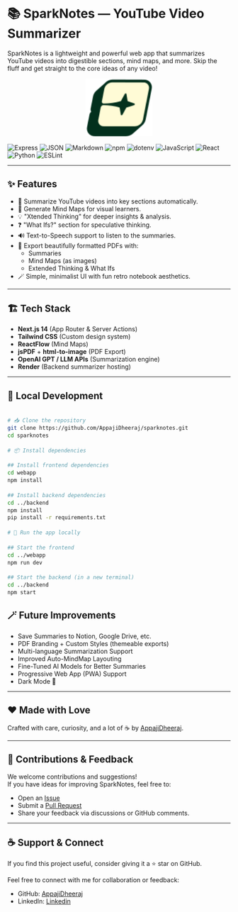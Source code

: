 # 📚 SparkNotes — YouTube Video Summarizer

SparkNotes is a lightweight and powerful web app that summarizes YouTube videos into digestible sections, mind maps, and more. Skip the fluff and get straight to the core ideas of any video!
<p align="center">
  <img src="webapp/public/Logo.svg" alt="SparkNotes Logo" width="150" />
</p>

![Express](https://img.shields.io/badge/Express.js-000000?style=for-the-badge&logo=express&logoColor=white)
![JSON](https://img.shields.io/badge/JSON-000000?style=for-the-badge&logo=json&logoColor=white)
![Markdown](https://img.shields.io/badge/Markdown-000000?style=for-the-badge&logo=markdown&logoColor=white)
![npm](https://img.shields.io/badge/npm-CB3837?style=for-the-badge&logo=npm&logoColor=white)
![dotenv](https://img.shields.io/badge/.ENV-ECD53F?style=for-the-badge&logo=dotenv&logoColor=black)
![JavaScript](https://img.shields.io/badge/JavaScript-F7DF1E?style=for-the-badge&logo=javascript&logoColor=black)
![React](https://img.shields.io/badge/React-61DAFB?style=for-the-badge&logo=react&logoColor=black)
![Python](https://img.shields.io/badge/Python-3776AB?style=for-the-badge&logo=python&logoColor=white)
![ESLint](https://img.shields.io/badge/ESLint-4B32C3?style=for-the-badge&logo=eslint&logoColor=white)

---

## ✨ Features

- 🎥 Summarize YouTube videos into key sections automatically.
- 🧠 Generate Mind Maps for visual learners.
- 💡 "Xtended Thinking" for deeper insights & analysis.
- ❓ "What Ifs?" section for speculative thinking.
- 🔊 Text-to-Speech support to listen to the summaries.
- 📄 Export beautifully formatted PDFs with:
  - Summaries
  - Mind Maps (as images)
  - Extended Thinking & What Ifs
- 🪄 Simple, minimalist UI with fun retro notebook aesthetics.

---

## 🏗️ Tech Stack
- **Next.js 14** (App Router & Server Actions)
- **Tailwind CSS** (Custom design system)
- **ReactFlow** (Mind Maps)
- **jsPDF** + **html-to-image** (PDF Export)
- **OpenAI GPT / LLM APIs** (Summarization engine)
- **Render** (Backend summarizer hosting)

---

## 📝 Local Development

```bash

# 📥 Clone the repository
git clone https://github.com/AppajiDheeraj/sparknotes.git
cd sparknotes

# 📦 Install dependencies

## Install frontend dependencies
cd webapp
npm install

## Install backend dependencies
cd ../backend
npm install
pip install -r requirements.txt

# 🚀 Run the app locally

## Start the frontend
cd ../webapp
npm run dev

## Start the backend (in a new terminal)
cd ../backend
npm start

```
## 🪄 Future Improvements

- Save Summaries to Notion, Google Drive, etc.
- PDF Branding + Custom Styles (themeable exports)
- Multi-language Summarization Support
- Improved Auto-MindMap Layouting
- Fine-Tuned AI Models for Better Summaries
- Progressive Web App (PWA) Support
- Dark Mode 🌙

---

## ❤️ Made with Love

Crafted with care, curiosity, and a lot of ☕ by [AppajiDheeraj](https://github.com/AppajiDheeraj).

---

## 🌟 Contributions & Feedback

We welcome contributions and suggestions!  
If you have ideas for improving SparkNotes, feel free to:

- Open an [Issue](https://github.com/AppajiDheeraj/sparknotes/issues)
- Submit a [Pull Request](https://github.com/AppajiDheeraj/sparknotes/pulls)
- Share your feedback via discussions or GitHub comments.

---

## ☕ Support & Connect

If you find this project useful, consider giving it a ⭐ star on GitHub.

Feel free to connect with me for collaboration or feedback:

- GitHub: [AppajiDheeraj](https://github.com/AppajiDheeraj)
- LinkedIn: [Linkedin](https://www.linkedin.com/in/appaji-dheeraj/)

